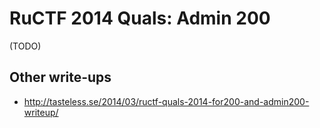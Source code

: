 # RuCTF 2014 Quals: Admin 200

(TODO)

## Other write-ups

* <http://tasteless.se/2014/03/ructf-quals-2014-for200-and-admin200-writeup/>

